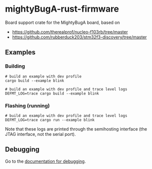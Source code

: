 # mightyBugA-rust-firmware
Board support crate for the MightyBugA board, based on
 - https://github.com/therealprof/nucleo-f103rb/tree/master
 - https://github.com/rubberduck203/stm32f3-discovery/tree/master


## Examples
### Building
```commandline
# build an example with dev profile
cargo build --example blink

# build an example with dev profile and trace level logs
DEFMT_LOG=trace cargo build --example blink
```

### Flashing (running)
```commandline
# build an example with dev profile and trace level logs
DEFMT_LOG=trace cargo run --example blink
```

Note that these logs are printed through the semihosting interface (the JTAG interface, not the serial port).

## Debugging
Go to the [documentation for debugging](../docs/GDB-Debugging/gdb-debugging.md).


